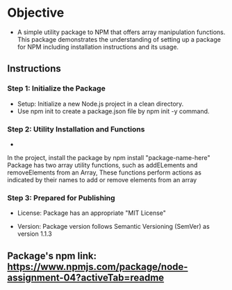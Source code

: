 # Objective
- A simple utility package to NPM that offers array manipulation functions. This package demonstrates the understanding of setting up a package for NPM including installation instructions and its usage.

## Instructions
### Step 1: Initialize the Package
- Setup: Initialize a new Node.js project in a clean directory.
- Use npm init to create a package.json file by npm init -y command.
### Step 2: Utility  Installation and Functions
-
In the project, install the package by npm install "package-name-here"
Package has two array utility functions, such as addELements and removeElements from an Array, These functions perform actions as indicated by their names to add or remove elements from an array
### Step 3: Prepared for Publishing

- License: Package has an appropriate "MIT License" 

- Version: Package version follows Semantic Versioning (SemVer) as version 1.1.3


## Package's npm link: https://www.npmjs.com/package/node-assignment-04?activeTab=readme